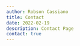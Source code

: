 ```yaml
---
author: Robson Cassiano
title: Contact
date: 2022-02-19
description: Contact Page
contact: true
---
```

